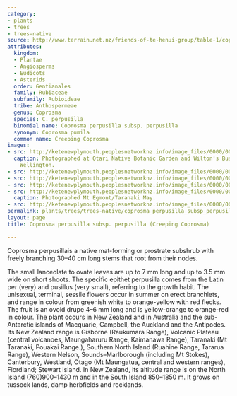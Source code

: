 ```yaml
---
category:
- plants
- trees
- trees-native
source: http://www.terrain.net.nz/friends-of-te-henui-group/table-1/coprosma-creeping-coprosma-perpusilla.html
attributes:
  kingdom:
  - Plantae
  - Angiosperms
  - Eudicots
  - Asterids
  order: Gentianales
  family: Rubiaceae
  subfamily: Rubioideae
  tribe: Anthospermeae
  genus: Coprosma
  species: C. perpusilla
  binomial name: Coprosma perpusilla subsp. perpusilla
  synonym: Coprosma pumila
  common name: Creeping Coprosma
images:
- src: http://ketenewplymouth.peoplesnetworknz.info/image_files/0000/0008/2973/Coprosma_perpusilla-001.JPG
  caption: Photographed at Otari Native Botanic Garden and Wilton's Bush Reserve.
    Wellington.
- src: http://ketenewplymouth.peoplesnetworknz.info/image_files/0000/0003/2054/Coprosma_perpusilla_Creeping_coprosma_-002.JPG
- src: http://ketenewplymouth.peoplesnetworknz.info/image_files/0000/0008/2978/Coprosma_perpusilla-003.JPG
- src: http://ketenewplymouth.peoplesnetworknz.info/image_files/0000/0008/2983/Coprosma_perpusilla-005.JPG
- src: http://ketenewplymouth.peoplesnetworknz.info/image_files/0000/0005/6539/Coprosma_perpusilla_subsp._perpusilla__Creeping_Coprosma-001.JPG
  caption: Photographed Mt Egmont/Taranaki May.
- src: http://ketenewplymouth.peoplesnetworknz.info/image_files/0000/0005/6544/Coprosma_perpusilla_subsp._perpusilla__Creeping_Coprosma.JPG
permalink: plants/trees/trees-native/coprosma_perpusilla_subsp_perpusilla.html
layout: page
title: Coprosma perpusilla subsp. perpusilla (Creeping Coprosma)

---
```

Coprosma perpusillais a native mat-forming or prostrate subshrub with freely branching 30–40 cm long stems that root from their nodes.

The small lanceolate to ovate leaves are up to 7 mm long and up to 3.5 mm wide on short shoots. 
The specific epithet perpusilla comes from the Latin per (very) and pusillus (very small), referring to the growth habit.
The unisexual, terminal, sessile flowers occur in summer on erect branchlets, and range in colour from greenish white to orange-yellow with red flecks. The fruit is an ovoid drupe 4–6 mm long and is yellow-orange to orange-red in colour.
The plant occurs in New Zealand and in Australia and the sub-Antarctic islands of Macquarie, Campbell, the Auckland and the Antipodes. Its New Zealand range is Gisborne (Raukumara Range), Volcanic Plateau (central volcanoes, Maungaharuru Range, Kaimanawa Range), Taranaki (Mt Taranaki, Pouakai Range.), Southern North Island (Ruahine Range, Tararua Range), Western Nelson, Sounds–Marlborough (including Mt Stokes), Canterbury, Westland, Otago (Mt Maungatua, central and western ranges), Fiordland; Stewart Island.
In New Zealand, its altitude range is on the North Island (760)900–1430 m and in the South Island 850–1850 m. 
It grows on tussock lands, damp herbfields and rocklands.

